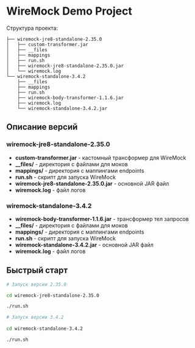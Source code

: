 # WireMock Demo Project

Структура проекта:

```
├── wiremock-jre8-standalone-2.35.0
│   ├── custom-transformer.jar
│   ├── __files
│   ├── mappings
│   ├── run.sh
│   ├── wiremock-jre8-standalone-2.35.0.jar
│   └── wiremock.log
└── wiremock-standalone-3.4.2
    ├── __files
    ├── mappings
    ├── run.sh
    ├── wiremock-body-transformer-1.1.6.jar
    ├── wiremock.log
    └── wiremock-standalone-3.4.2.jar
```

## Описание версий

### wiremock-jre8-standalone-2.35.0
- **custom-transformer.jar** - кастомный трансформер для WireMock
- **__files/** - директория с файлами для моков
- **mappings/** - директория с маппингами endpoints
- **run.sh** - скрипт для запуска WireMock
- **wiremock-jre8-standalone-2.35.0.jar** - основной JAR файл
- **wiremock.log** - файл логов

### wiremock-standalone-3.4.2  
- **wiremock-body-transformer-1.1.6.jar** - трансформер тел запросов
- **__files/** - директория с файлами для моков
- **mappings/** - директория с маппингами endpoints
- **run.sh** - скрипт для запуска WireMock
- **wiremock-standalone-3.4.2.jar** - основной JAR файл
- **wiremock.log** - файл логов

## Быстрый старт

```bash
# Запуск версии 2.35.0

cd wiremock-jre8-standalone-2.35.0

./run.sh
```

```bash
# Запуск версии 3.4.2
  
cd wiremock-standalone-3.4.2

./run.sh
```
